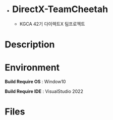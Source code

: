 * # DirectX-TeamCheetah
  * KGCA 42기 다이렉트X 팀프로젝트
#  Description

# Environment
**Build Require OS** : Window10

**Build Require IDE** : VisualStudio 2022

# Files
